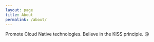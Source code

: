 ```yaml
---
layout: page
title: About
permalink: /about/
---
```


Promote Cloud Native technologies. Believe in the KISS principle. 🙃

